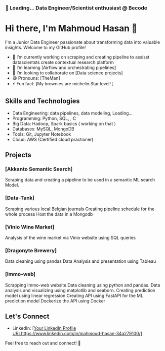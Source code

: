 ### 🔭 Loading... Data Engineer/Scientist enthusiast @ Becode 
# Hi there, I'm Mahmoud Hasan 👋

I'm a Junior Data Engineer passionate about transforming data into valuable insights. Welcome to my GitHub profile! 

- 🔭 I’m currently working on scraping and creating pipeline to assisst datascientsts create contextual research platform
- 🌱 I’m learning [Airflow and orchestrating pipelines]
- 👯 I’m looking to collaborate on [Data science projects]
- 😄 Pronouns: [TheMan]
- ⚡ Fun fact: [My brownies are michelin Star level! ]

## Skills and Technologies

- Data Engineering: data pipelines, data modeling, Loading...
- Programming: Python, SQL, , C 
- Big Data: Hadoop, Spark basics ( working on that )
- Databases: MySQL, MongoDB
- Tools: Git, Jupyter Notebook
- Cloud: AWS (Certified cloud practioner)

## Projects

### [Akkanto Semantic Search]
Scraping data and creating a pipeline to be used in a semantic ML search Model. 

### [Data-Tank]
Scraping various local Belgian journals 
Creating pipeline schedule for the whole process 
Host the data in a Mongodb 

### [Vinio Wine Market]
Analysis of the wine market via Vinio website using SQL queries 

### [Dragonyte Brewery]
Data cleaning using pandas 
Data Analysis and presentation using Tableau 

### [Immo-web]
Scrapping Immo-web website 
Data cleaning using python and pandas. 
Data analysis and visualizing using matplotlib and seaborn. 
Creating prediction model using linear regression 
Creating API using FastAPI for the ML prediction model 
Dockerize the API using Docker 


## Let's Connect

- LinkedIn: [[Your LinkedIn Profile URL](https://www.linkedin.com/in/mahmoud-hasan-34a279100/)https://www.linkedin.com/in/mahmoud-hasan-34a279100/]

Feel free to reach out and connect! 🚀
